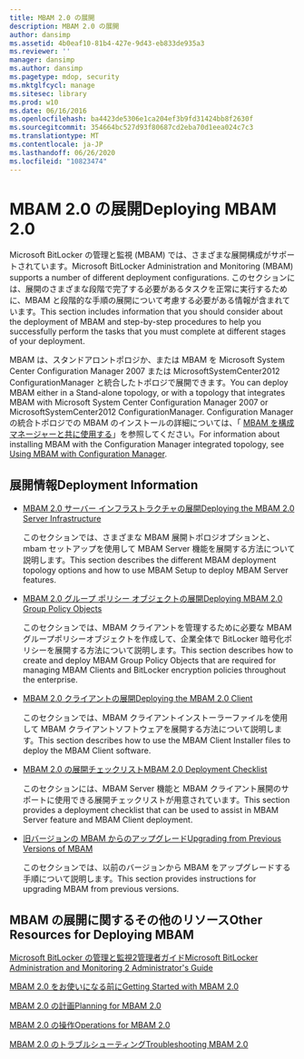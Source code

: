 ```yaml
---
title: MBAM 2.0 の展開
description: MBAM 2.0 の展開
author: dansimp
ms.assetid: 4b0eaf10-81b4-427e-9d43-eb833de935a3
ms.reviewer: ''
manager: dansimp
ms.author: dansimp
ms.pagetype: mdop, security
ms.mktglfcycl: manage
ms.sitesec: library
ms.prod: w10
ms.date: 06/16/2016
ms.openlocfilehash: ba4423de5306e1ca204ef3b9fd31424bb8f2630f
ms.sourcegitcommit: 354664bc527d93f80687cd2eba70d1eea024c7c3
ms.translationtype: MT
ms.contentlocale: ja-JP
ms.lasthandoff: 06/26/2020
ms.locfileid: "10823474"
---
```

# <span data-ttu-id="4e11d-103">MBAM 2.0 の展開</span><span class="sxs-lookup"><span data-stu-id="4e11d-103">Deploying MBAM 2.0</span></span>


<span data-ttu-id="4e11d-104">Microsoft BitLocker の管理と監視 (MBAM) では、さまざまな展開構成がサポートされています。</span><span class="sxs-lookup"><span data-stu-id="4e11d-104">Microsoft BitLocker Administration and Monitoring (MBAM) supports a number of different deployment configurations.</span></span> <span data-ttu-id="4e11d-105">このセクションには、展開のさまざまな段階で完了する必要があるタスクを正常に実行するために、MBAM と段階的な手順の展開について考慮する必要がある情報が含まれています。</span><span class="sxs-lookup"><span data-stu-id="4e11d-105">This section includes information that you should consider about the deployment of MBAM and step-by-step procedures to help you successfully perform the tasks that you must complete at different stages of your deployment.</span></span>

<span data-ttu-id="4e11d-106">MBAM は、スタンドアロントポロジか、または MBAM を Microsoft System Center Configuration Manager 2007 または MicrosoftSystemCenter2012 ConfigurationManager と統合したトポロジで展開できます。</span><span class="sxs-lookup"><span data-stu-id="4e11d-106">You can deploy MBAM either in a Stand-alone topology, or with a topology that integrates MBAM with Microsoft System Center Configuration Manager 2007 or MicrosoftSystemCenter2012 ConfigurationManager.</span></span> <span data-ttu-id="4e11d-107">Configuration Manager の統合トポロジでの MBAM のインストールの詳細については、「 [MBAM を構成マネージャーと共に使用する](using-mbam-with-configuration-manager.md)」を参照してください。</span><span class="sxs-lookup"><span data-stu-id="4e11d-107">For information about installing MBAM with the Configuration Manager integrated topology, see [Using MBAM with Configuration Manager](using-mbam-with-configuration-manager.md).</span></span>

## <span data-ttu-id="4e11d-108">展開情報</span><span class="sxs-lookup"><span data-stu-id="4e11d-108">Deployment Information</span></span>


-   [<span data-ttu-id="4e11d-109">MBAM 2.0 サーバー インフラストラクチャの展開</span><span class="sxs-lookup"><span data-stu-id="4e11d-109">Deploying the MBAM 2.0 Server Infrastructure</span></span>](deploying-the-mbam-20-server-infrastructure-mbam-2.md)

    <span data-ttu-id="4e11d-110">このセクションでは、さまざまな MBAM 展開トポロジオプションと、mbam セットアップを使用して MBAM Server 機能を展開する方法について説明します。</span><span class="sxs-lookup"><span data-stu-id="4e11d-110">This section describes the different MBAM deployment topology options and how to use MBAM Setup to deploy MBAM Server features.</span></span>

-   [<span data-ttu-id="4e11d-111">MBAM 2.0 グループ ポリシー オブジェクトの展開</span><span class="sxs-lookup"><span data-stu-id="4e11d-111">Deploying MBAM 2.0 Group Policy Objects</span></span>](deploying-mbam-20-group-policy-objects-mbam-2.md)

    <span data-ttu-id="4e11d-112">このセクションでは、MBAM クライアントを管理するために必要な MBAM グループポリシーオブジェクトを作成して、企業全体で BitLocker 暗号化ポリシーを展開する方法について説明します。</span><span class="sxs-lookup"><span data-stu-id="4e11d-112">This section describes how to create and deploy MBAM Group Policy Objects that are required for managing MBAM Clients and BitLocker encryption policies throughout the enterprise.</span></span>

-   [<span data-ttu-id="4e11d-113">MBAM 2.0 クライアントの展開</span><span class="sxs-lookup"><span data-stu-id="4e11d-113">Deploying the MBAM 2.0 Client</span></span>](deploying-the-mbam-20-client-mbam-2.md)

    <span data-ttu-id="4e11d-114">このセクションでは、MBAM クライアントインストーラーファイルを使用して MBAM クライアントソフトウェアを展開する方法について説明します。</span><span class="sxs-lookup"><span data-stu-id="4e11d-114">This section describes how to use the MBAM Client Installer files to deploy the MBAM Client software.</span></span>

-   [<span data-ttu-id="4e11d-115">MBAM 2.0 の展開チェックリスト</span><span class="sxs-lookup"><span data-stu-id="4e11d-115">MBAM 2.0 Deployment Checklist</span></span>](mbam-20-deployment-checklist-mbam-2.md)

    <span data-ttu-id="4e11d-116">このセクションには、MBAM Server 機能と MBAM クライアント展開のサポートに使用できる展開チェックリストが用意されています。</span><span class="sxs-lookup"><span data-stu-id="4e11d-116">This section provides a deployment checklist that can be used to assist in MBAM Server feature and MBAM Client deployment.</span></span>

-   [<span data-ttu-id="4e11d-117">旧バージョンの MBAM からのアップグレード</span><span class="sxs-lookup"><span data-stu-id="4e11d-117">Upgrading from Previous Versions of MBAM</span></span>](upgrading-from-previous-versions-of-mbam.md)

    <span data-ttu-id="4e11d-118">このセクションでは、以前のバージョンから MBAM をアップグレードする手順について説明します。</span><span class="sxs-lookup"><span data-stu-id="4e11d-118">This section provides instructions for upgrading MBAM from previous versions.</span></span>

## <span data-ttu-id="4e11d-119">MBAM の展開に関するその他のリソース</span><span class="sxs-lookup"><span data-stu-id="4e11d-119">Other Resources for Deploying MBAM</span></span>


[<span data-ttu-id="4e11d-120">Microsoft BitLocker の管理と監視2管理者ガイド</span><span class="sxs-lookup"><span data-stu-id="4e11d-120">Microsoft BitLocker Administration and Monitoring 2 Administrator's Guide</span></span>](index.md)

[<span data-ttu-id="4e11d-121">MBAM 2.0 をお使いになる前に</span><span class="sxs-lookup"><span data-stu-id="4e11d-121">Getting Started with MBAM 2.0</span></span>](getting-started-with-mbam-20-mbam-2.md)

[<span data-ttu-id="4e11d-122">MBAM 2.0 の計画</span><span class="sxs-lookup"><span data-stu-id="4e11d-122">Planning for MBAM 2.0</span></span>](planning-for-mbam-20-mbam-2.md)

[<span data-ttu-id="4e11d-123">MBAM 2.0 の操作</span><span class="sxs-lookup"><span data-stu-id="4e11d-123">Operations for MBAM 2.0</span></span>](operations-for-mbam-20-mbam-2.md)

[<span data-ttu-id="4e11d-124">MBAM 2.0 のトラブルシューティング</span><span class="sxs-lookup"><span data-stu-id="4e11d-124">Troubleshooting MBAM 2.0</span></span>](troubleshooting-mbam-20-mbam-2.md)

 

 





